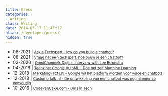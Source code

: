```yaml
---
title: Press
categories: 
- Writing
class: Writing
date: 2014-05-17 11:45:17
alias: /developer/press/
hidden: true
---
```


* 08-2021 | <small>[Ask a Techspert: How do you build a chatbot?](https://blog.google/inside-google/googlers/ask-techspert-how-do-you-build-chatbot/)</small>
* 08-2021 | <small>[Vraag het een techspert: hoe bouw je een chatbot?](https://nederland.googleblog.com/2021/08/vraag-het-een-techspert-hoe-bouw-je-een.html)</small>
* 02-2020 | <small>[OmniChannelx Digital: Interview with Lee Boonstra](https://omnichannelx.digital/chatbots-en-omnichannel-interview-met-lee-boonstra-van-google/)</small>
* 04-2019 | <small>[Techzine: Google AutoML - Doe het zelf Machine Learning](https://www.techzine.nl/blogs/421762/google-automl-doe-het-zelf-machine-learning.html)</small>
* 12-2018 | <small>[MarketingFacts.nl - Google wil het platform worden voor voice en chatbots](https://www.marketingfacts.nl/berichten/google-wil-het-platform-worden-voor-voice-en-chatbots)</small>
* 12-2018 | <small>[Customertalk.nl - De ontwikkeling van een chatbot was nog nimmer zo eenvoudig](https://www.customertalk.nl/nieuws/de-ontwikkeling-van-een-chatbot-was-nog-nimmer-zo-eenvoudig/)</small>
* 10-2016 | <small>[CodePanCake.com - Girls in Tech](http://www.codepancake.com/spotlight-49-meet-sales-engineer-lee-boonstra/)</small>


<!-- more --> 